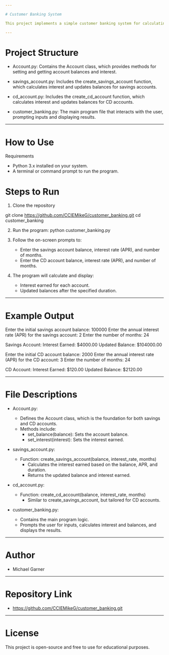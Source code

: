 ```yaml
---

# Customer Banking System

This project implements a simple customer banking system for calculating and tracking interest earned on savings and CD accounts. Users can input account details such as balance, interest rate (APR), and duration to calculate the interest earned and updated balances.

---
```


# Project Structure

- Account.py: Contains the Account class, which provides methods for setting and getting account balances and interest.

- savings_account.py: Includes the create_savings_account function, which calculates interest and updates balances for savings accounts.

- cd_account.py: Includes the create_cd_account function, which calculates interest and updates balances for CD accounts.

- customer_banking.py: The main program file that interacts with the user, prompting inputs and displaying results.

---

# How to Use

Requirements

- Python 3.x installed on your system.
- A terminal or command prompt to run the program.

# Steps to Run
 1. Clone the repository
 
 git clone https://github.com/CCIEMikeG/customer_banking.git
cd customer_banking

 2. Run the program:
 python customer_banking.py
 
 3. Follow the on-screen prompts to:
     - Enter the savings account balance, interest rate (APR), and number of months.
	 - Enter the CD account balance, interest rate (APR), and number of months.

4. The program will calculate and display:
     - Interest earned for each account.
     - Updated balances after the specified duration.
	 
---	 
	 
# Example Output

Enter the initial savings account balance: 100000
Enter the annual interest rate (APR) for the savings account: 2
Enter the number of months: 24

Savings Account:
Interest Earned: $4000.00
Updated Balance: $104000.00

Enter the initial CD account balance: 2000
Enter the annual interest rate (APR) for the CD account: 3
Enter the number of months: 24

CD Account:
Interest Earned: $120.00
Updated Balance: $2120.00

---

# File Descriptions

- Account.py:

	- Defines the Account class, which is the foundation for both savings and CD accounts.
	- Methods include:
		- set_balance(balance): Sets the account balance.
		- set_interest(interest): Sets the interest earned.

- savings_account.py:

	- Function: create_savings_account(balance, interest_rate, months)
		- Calculates the interest earned based on the balance, APR, and duration.
		- Returns the updated balance and interest earned.
		
- cd_account.py:

	- Function: create_cd_account(balance, interest_rate, months)
		- Similar to create_savings_account, but tailored for CD accounts.
		
- customer_banking.py:

	- Contains the main program logic.
	- Prompts the user for inputs, calculates interest and balances, and displays the results.

---
		
# Author

- Michael Garner

---

# Repository Link

- https://github.com/CCIEMikeG/customer_banking.git

---

# License

This project is open-source and free to use for educational purposes.